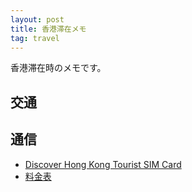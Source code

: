 ```yaml
---
layout: post
title: 香港滞在メモ
tag: travel
---
```

香港滞在時のメモです。

## 交通 ##

## 通信 ##

- [Discover Hong Kong Tourist SIM Card](http://www.discoverhongkong.com/nz/plan-your-trip/traveller-info/communications/tourist-sim-card.jsp)
 - [料金表](http://www.hkcsl.com/en/Discover-HK-Tourist-Prepaid-SIM/)

